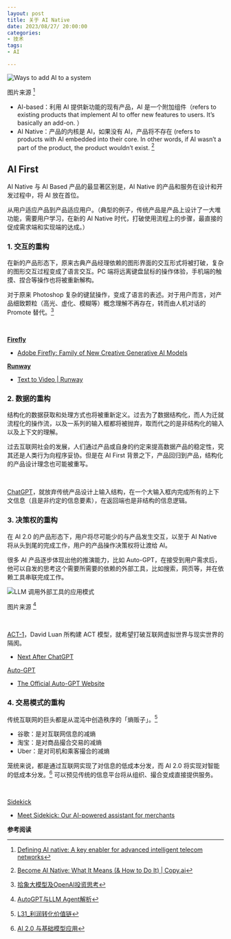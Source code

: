 ```yaml
---
layout: post
title: 关于 AI Native
date: 2023/08/27/ 20:00:00
categories:
- 技术
tags:
- AI

---
```


![Ways to add AI to a system](https://pics.naaln.com/blog/2023-08-26-be4f2e.svg-basicBlog)

图片来源 [^1]

- AI-based：利用 AI 提供新功能的现有产品，AI 是一个附加组件（refers to existing products that implement AI to offer new features to users. It’s basically an add-on. ）
- AI Native：产品的内核是 AI，如果没有 AI，产品将不存在 (refers to products with AI embedded into their core. In other words, if AI wasn’t a part of the product, the product wouldn’t exist. [^2]

## AI First

AI Native 与 AI Based 产品的最显著区别是，AI Native 的产品和服务在设计和开发过程中，将 AI 放在首位。

从用户适应产品到产品适应用户。（典型的例子，传统产品是产品上设计了一大堆功能，需要用户学习，在新的 AI Native 时代，打破使用流程上的步骤，最直接的促成需求端和实现端的达成。）

### 1. 交互的重构

在新的产品形态下，原来古典产品经理依赖的图形界面的交互形式将被打破，复杂的图形交互过程变成了语言交互。PC 端将远离键盘鼠标的操作体验，手机端的触摸、捏合等操作也将被重新解构。

对于原来 Photoshop 复杂的键鼠操作，变成了语言的表述。对于用户而言，对产品细致颗粒（高光、虚化、模糊等）概念理解不再存在，转而由人机对话的 Promote 替代。[^3]

<br>

**[Firefly](https://www.adobe.com/sensei/generative-ai/firefly.html)**
- [Adobe Firefly: Family of New Creative Generative AI Models](https://www.youtube.com/watch?v=DvBRj--sUMU)

**[Runway](https://runwayml.com/)**
- [Text to Video | Runway](https://youtu.be/trXPfpV5iRQ?si=i3YUADBo5j5LIJX9&t=36)

### 2. 数据的重构

结构化的数据获取和处理方式也将被重新定义。过去为了数据结构化，而人为迁就流程化的操作流，以及一系列的输入框都将被抛弃，取而代之的是非结构化的输入以及上下文的理解。

过去互联网社会的发展，人们通过产品或自身的约定来提高数据产品的稳定性，究其还是人类行为向程序妥协。但是在 AI First 背景之下，产品回归到产品，结构化的产品设计理念也可能被重写。

<br>

[ChatGPT](https://chat.openai.com/)，就放弃传统产品设计上输入结构，在一个大输入框内完成所有的上下文信息（且是非约定的信息要素），在返回端也是非结构的信息逻辑。

### 3. 决策权的重构

在 AI 2.0 的产品形态下，用户将尽可能少的与产品发生交互，以至于 AI Native 将从头到尾的完成工作，用户的产品操作决策权将让渡给 AI。

很多 AI 产品逐步体现出他的推演能力，比如 Auto-GPT，在接受到用户需求后，他可以自发的思考这个需要所需要的依赖的外部工具，比如搜索，网页等，并在依赖工具串联完成工作。

![LLM 调用外部工具的应用模式](https://pics.naaln.com/blog/2023-08-27-211d23.webp-basicBlog)

图片来源 [^4]

<br>

[ACT-1](https://www.adept.ai/blog/act-1)，David Luan 所构建 ACT 模型，就希望打破互联网虚拟世界与现实世界的隔阂。
- [Next After ChatGPT](https://blog.naaln.com/2023/08/next-ChatGPT/#Adept-AI)

[Auto-GPT](https://github.com/Significant-Gravitas/Auto-GPT)
- [The Official Auto-GPT Website](https://news.agpt.co/#demos)

### 4. 交易模式的重构

传统互联网的巨头都是从混沌中创造秩序的「熵贩子」。[^5]

- 谷歌：是对互联网信息的减熵
- 淘宝：是对商品撮合交易的减熵
- Uber：是对司机和乘客撮合的减熵

笼统来说，都是通过互联网实现了对信息的低成本分发，而 AI 2.0 将实现对智能的低成本分发。[^6] 可以预见传统的信息平台将从组织、撮合变成直接提供服务。

<br>

[Sidekick](https://www.shopify.com/hk-en/magic)
- [Meet Sidekick: Our AI-powered assistant for merchants](https://youtu.be/HVvbY7A7lIQ?si=IhIwgT53jwafB086&t=75)

**参考阅读**

[^1]: [Defining AI native: A key enabler for advanced intelligent telecom networks](https://www.ericsson.com/en/reports-and-papers/white-papers/ai-native)
[^2]: [Become AI Native: What It Means (& How to Do It) | Copy.ai](https://www.copy.ai/blog/ai-native)
[^3]: [拾象大模型及OpenAI投资思考](https://mp.weixin.qq.com/s/AxX-Q7njegNTAxMkYFwsfA)
[^4]: [AutoGPT与LLM Agent解析](https://zhuanlan.zhihu.com/p/622947810)
[^5]: [L31_利润转化价值链](https://blog.naaln.com/2023/07/newsletter-31/#聚集与熵理论)
[^6]: [AI 2.0 与基础模型应用](https://aliyuque.antfin.com/longxiang.long/pfk0oa/qmibrvmkiec6l9hf#EnHiD)
